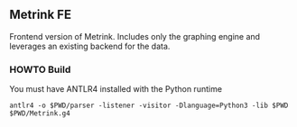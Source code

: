 ## Metrink FE

Frontend version of Metrink. Includes only the graphing engine and leverages an existing backend for the data.

### HOWTO Build
You must have ANTLR4 installed with the Python runtime

`antlr4 -o $PWD/parser -listener -visitor -Dlanguage=Python3 -lib $PWD $PWD/Metrink.g4`
